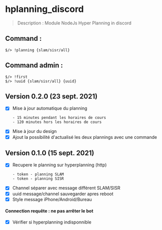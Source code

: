 # hplanning_discord

> Description : Module NodeJs Hyper Planning in discord

## Command :

```
$/> !planning {slam/sisr/all}
```

## Command admin :

```
$/> !first
$/> !uuid {slam/sisr/all} {uuid}
```

## Version 0.2.0 (23 sept. 2021)

-  [x] Mise à jour automatique du planning
	```
	- 15 minutes pendant les horaires de cours
	- 120 minutes hors les horaires de cours
	```
-  [x] Mise à jour du design
-  [x] Ajout la possibilité d'actualisé les deux plannings avec une commande

## Version 0.1.0 (15 sept. 2021)

-  [x] Recupere le planning sur hyperplanning (http)
	```
	- token - planning SLAM
	- token - planning SISR
	```
-  [x] Channel séparer avec message différent SLAM/SISR
-  [x] uuid message/channel sauvegarder apres reboot
-  [x] Style message iPhone/Android/Bureau

#### Connection requête : ne pas arrêter le bot

-  [x] Vérifier si hyperplanning indisponnible